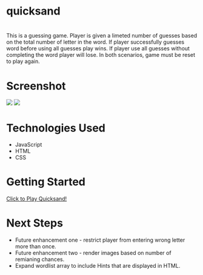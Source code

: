 # quicksand

# <Quicksand>
This is a guessing game. Player is given a limeted number of guesses based on the total number of letter in the word. If player successfully guesses word before using all guesses play wins. If player use all guesses without completing the word player will lose. In both scenarios, game must be reset to play again.

# Screenshot

<img src="https://imgur.com/VImnjaF">
<img src="https://imgur.com/3woIebL">

# Technologies Used

- JavaScript
- HTML
- CSS

# Getting Started

[Click to Play Quicksand!](https://terelld.github.io/quicksand/)

# Next Steps

- Future enhancement one - restrict player from entering wrong letter more than once.
- Future enhancement two - render images based on number of remianing chances.
- Expand wordlist array to include Hints that are displayed in HTML.
